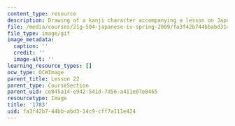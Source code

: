 ```yaml
---
content_type: resource
description: Drawing of a kanji character accompanying a lesson on Japanese.
file: /media/courses/21g-504-japanese-iv-spring-2009/fa3f42b744bbabd314c9cff7a111e424_1783.gif
file_type: image/gif
image_metadata:
  caption: ''
  credit: ''
  image-alt: ''
learning_resource_types: []
ocw_type: OCWImage
parent_title: Lesson 22
parent_type: CourseSection
parent_uid: ce845a14-e942-541d-7d56-a411e07e0465
resourcetype: Image
title: '1783'
uid: fa3f42b7-44bb-abd3-14c9-cff7a111e424
---
```

